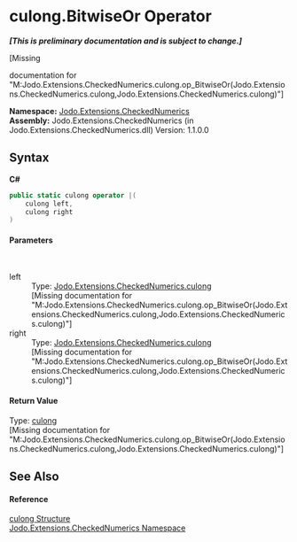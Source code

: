 # culong.BitwiseOr Operator 
 _**\[This is preliminary documentation and is subject to change.\]**_

\[Missing <summary> documentation for "M:Jodo.Extensions.CheckedNumerics.culong.op_BitwiseOr(Jodo.Extensions.CheckedNumerics.culong,Jodo.Extensions.CheckedNumerics.culong)"\]

**Namespace:**&nbsp;<a href="N_Jodo_Extensions_CheckedNumerics">Jodo.Extensions.CheckedNumerics</a><br />**Assembly:**&nbsp;Jodo.Extensions.CheckedNumerics (in Jodo.Extensions.CheckedNumerics.dll) Version: 1.1.0.0

## Syntax

**C#**<br />
``` C#
public static culong operator |(
	culong left,
	culong right
)
```


#### Parameters
&nbsp;<dl><dt>left</dt><dd>Type: <a href="T_Jodo_Extensions_CheckedNumerics_culong">Jodo.Extensions.CheckedNumerics.culong</a><br />\[Missing <param name="left"/> documentation for "M:Jodo.Extensions.CheckedNumerics.culong.op_BitwiseOr(Jodo.Extensions.CheckedNumerics.culong,Jodo.Extensions.CheckedNumerics.culong)"\]</dd><dt>right</dt><dd>Type: <a href="T_Jodo_Extensions_CheckedNumerics_culong">Jodo.Extensions.CheckedNumerics.culong</a><br />\[Missing <param name="right"/> documentation for "M:Jodo.Extensions.CheckedNumerics.culong.op_BitwiseOr(Jodo.Extensions.CheckedNumerics.culong,Jodo.Extensions.CheckedNumerics.culong)"\]</dd></dl>

#### Return Value
Type: <a href="T_Jodo_Extensions_CheckedNumerics_culong">culong</a><br />\[Missing <returns> documentation for "M:Jodo.Extensions.CheckedNumerics.culong.op_BitwiseOr(Jodo.Extensions.CheckedNumerics.culong,Jodo.Extensions.CheckedNumerics.culong)"\]

## See Also


#### Reference
<a href="T_Jodo_Extensions_CheckedNumerics_culong">culong Structure</a><br /><a href="N_Jodo_Extensions_CheckedNumerics">Jodo.Extensions.CheckedNumerics Namespace</a><br />